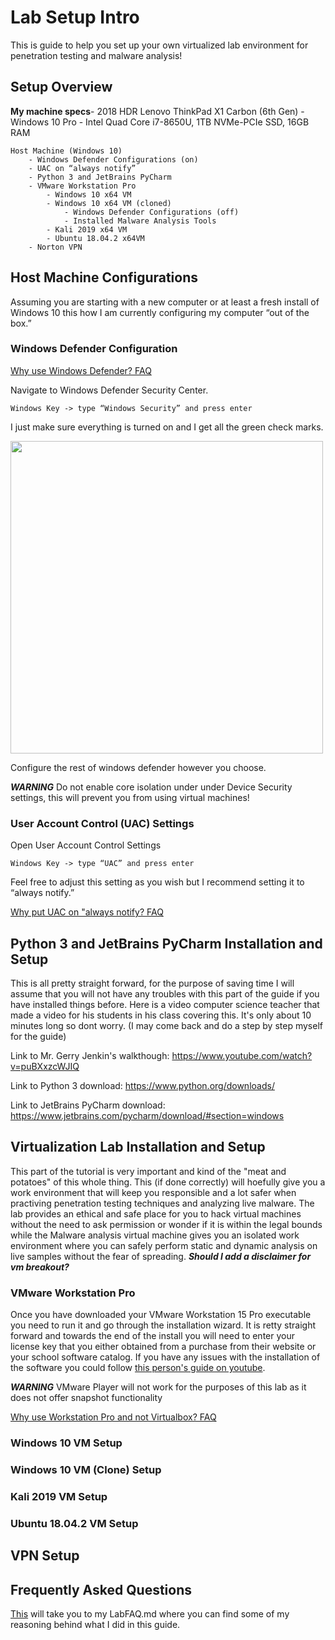 # Lab Setup Intro
This is guide to help you set up your own virtualized lab environment for penetration testing and malware analysis!

## Setup Overview
**My machine specs**- 2018 HDR Lenovo ThinkPad X1 Carbon (6th Gen) - Windows 10 Pro - Intel Quad Core i7-8650U, 1TB NVMe-PCIe SSD, 16GB RAM

    Host Machine (Windows 10)
        - Windows Defender Configurations (on)
        - UAC on “always notify”
        - Python 3 and JetBrains PyCharm
        - VMware Workstation Pro 
            - Windows 10 x64 VM
            - Windows 10 x64 VM (cloned)
                - Windows Defender Configurations (off)
                - Installed Malware Analysis Tools
            - Kali 2019 x64 VM
            - Ubuntu 18.04.2 x64VM
        - Norton VPN

## Host Machine Configurations
Assuming you are starting with a new computer or at least a fresh install of Windows 10 this how I am currently configuring my computer “out of the box.”

### Windows Defender Configuration
[Why use Windows Defender? FAQ](https://github.com/Babyeggz/CyberDump/blob/master/Cyber%20Security%20Lab/LabFAQ.md#q-why-windows-defender)

Navigate to Windows Defender Security Center.

`Windows Key -> type “Windows Security” and press enter`

I just make sure everything is turned on and I get all the green check marks.

<img src="https://i.gyazo.com/e79f7f1d7917141d24af05db00ad34e4.png" width="500">

Configure the rest of windows defender however you choose.

***WARNING*** Do not enable core isolation under under Device Security settings, this will prevent you from using virtual machines!

### User Account Control (UAC) Settings
Open User Account Control Settings

`Windows Key -> type “UAC” and press enter`

Feel free to adjust this setting as you wish but I recommend setting it to “always notify.” 

[Why put UAC on "always notify? FAQ](https://github.com/Babyeggz/CyberDump/blob/master/Cyber%20Security%20Lab/LabFAQ.md#q-why-set-user-account-control-uac-to-highest-setting)

## Python 3 and JetBrains PyCharm Installation and Setup
This is all pretty straight forward, for the purpose of saving time I will assume that you will not have any troubles with this part of the guide if you have installed things before. Here is a video computer science teacher that made a video for his students in his class covering this. It's only about 10 minutes long so dont worry. (I may come back and do a step by step myself for the guide)

Link to Mr. Gerry Jenkin's walkthough: https://www.youtube.com/watch?v=puBXxzcWJIQ

Link to Python 3 download: https://www.python.org/downloads/

Link to JetBrains PyCharm download: https://www.jetbrains.com/pycharm/download/#section=windows


## Virtualization Lab Installation and Setup
This part of the tutorial is very important and kind of the "meat and potatoes" of this whole thing. This (if done correctly) will hoefully give you a work environment that will keep you responsible and a lot safer when practiving penetration testing techniques and analyzing live malware. The lab provides an ethical and safe place for you to hack virtual machines without the need to ask permission or wonder if it is within the legal bounds while the Malware analysis virtual machine gives you an isolated work environment where you can safely perform static and dynamic analysis on live samples without the fear of spreading. ***Should I add a disclaimer for vm breakout?***

### VMware Workstation Pro
Once you have downloaded your VMware Workstation 15 Pro executable you need to run it and go through the installation wizard. It is retty straight forward and towards the end of the install you will need to enter your license key that you either obtained from a purchase from their website or your school software catalog. If you have any issues with the installation of the software you could follow [this person's guide on youtube](https://www.youtube.com/watch?v=OMIpKxZbfws).

***WARNING*** VMware Player will not work for the purposes of this lab as it does not offer snapshot functionality

[Why use Workstation Pro and not Virtualbox? FAQ](https://github.com/Babyeggz/CyberDump/blob/master/Cyber%20Security%20Lab/LabFAQ.md#q-why-are-you-using-vmware-workstation-pro-and-not-virtualbox)

### Windows 10 VM Setup


### Windows 10 VM (Clone) Setup

### Kali 2019 VM Setup

### Ubuntu 18.04.2 VM Setup

## VPN Setup

## Frequently Asked Questions
[This](/Cyber%20Security%20Lab/LabFAQ.md) will take you to my LabFAQ.md where you can find some of my reasoning behind what I did in this guide.
